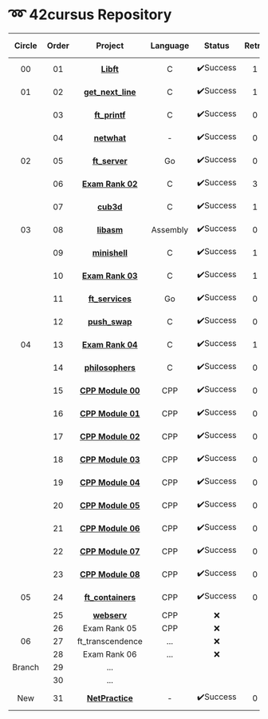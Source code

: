 # **➿ 42cursus Repository**

| Circle | Order |                         Project                          | Language |  Status  | Retry |    score    | Passed Date  |
| :----: | :---: | :------------------------------------------------------: | :------: | :------: | :---: | :---------: | :----------- |
|   00   |  01   |              **[Libft](./Circle00/Libft)**               |    C     | ✔️Success |   1   | **115**/100 | 2020. 04. 18 |
|   01   |  02   |      **[get_next_line](./Circle01/get_next_line)**       |    C     | ✔️Success |   1   | **115**/100 | 2020. 06. 20 |
|        |  03   |          **[ft_printf](./Circle01/ft_printf)**           |    C     | ✔️Success |   0   | **108**/100 | 2020. 09. 13 |
|        |  04   |            **[netwhat](./Circle01/netwhat)**             |    -     | ✔️Success |   0   | **100**/100 | 2020. 09. 13 |
|   02   |  05   |          **[ft_server](./Circle02/ft_server/)**          |    Go    | ✔️Success |   0   | **100**/100 | 2020. 10. 17 |
|        |  06   |     **[Exam Rank 02](./Circle02/Exam%20Rank%2002)**      |    C     | ✔️Success |   3   | **100**/100 | 2020. 10. 30 |
|        |  07   |              **[cub3d](./Circle02/cub3d)**               |    C     | ✔️Success |   1   | **100**/115 | 2020. 11. 22 |
|   03   |  08   |             **[libasm](./Circle03/libasm)**              | Assembly | ✔️Success |   0   | **100**/125 | 2021. 01. 22 |
|        |  09   |          [**minishell**](./Circle03/minishell)           |    C     | ✔️Success |   1   | **100**/115 | 2021. 02. 13 |
|        |  10   |     **[Exam Rank 03](./Circle03/Exam%20Rank%2003)**      |    C     | ✔️Success |   1   | **100**/100 | 2021. 03. 23 |
|        |  11   |        **[ft_services](./Circle03/ft_services)**         |    Go    | ✔️Success |   0   | **100**/100 | 2021. 03. 29 |
|        |  12   |          **[push_swap](./Circle03/push_swap)**           |    C     | ✔️Success |   0   | **100**/125 | 2021. 04. 14 |
|   04   |  13   |     **[Exam Rank 04](./Circle04/Exam%20Rank%2004)**      |    C     | ✔️Success |   1   | **100**/100 | 2021. 04. 06 |
|        |  14   |       **[philosophers](./Circle04/philosophers)**        |    C     | ✔️Success |   0   | **100**/100 | 2021. 04. 23 |
|        |  15   | **[CPP Module 00](./Circle04/CPP_Module/cpp_module_00)** |   CPP    | ✔️Success |   0   | **100**/100 | 2021. 05. 18 |
|        |  16   | **[CPP Module 01](./Circle04/CPP_Module/cpp_module_01)** |   CPP    | ✔️Success |   0   | **100**/100 | 2021. 05. 18 |
|        |  17   | **[CPP Module 02](./Circle04/CPP_Module/cpp_module_02)** |   CPP    | ✔️Success |   0   | **100**/100 | 2021. 05. 18 |
|        |  18   | **[CPP Module 03](./Circle04/CPP_Module/cpp_module_03)** |   CPP    | ✔️Success |   0   | **100**/100 | 2021. 05. 18 |
|        |  19   | **[CPP Module 04](./Circle04/CPP_Module/cpp_module_04)** |   CPP    | ✔️Success |   0   | **100**/100 | 2021. 05. 18 |
|        |  20   | **[CPP Module 05](./Circle04/CPP_Module/cpp_module_05)** |   CPP    | ✔️Success |   0   | **100**/100 | 2021. 05. 18 |
|        |  21   | **[CPP Module 06](./Circle04/CPP_Module/cpp_module_06)** |   CPP    | ✔️Success |   0   | **100**/100 | 2021. 05. 19 |
|        |  22   | **[CPP Module 07](./Circle04/CPP_Module/cpp_module_07)** |   CPP    | ✔️Success |   0   | **100**/100 | 2021. 05. 20 |
|        |  23   | **[CPP Module 08](./Circle04/CPP_Module/cpp_module_08)** |   CPP    | ✔️Success |   0   | **100**/100 | 2021. 05. 20 |
|   05   |  24   |      **[ft_containers](./Circle05/ft_containers)**       |   CPP    | ✔️Success |   0   | **100**/100 | 2021. 11. 30 |
|        |  25   |            **[webserv](./Circle05/webserv)**             |   CPP    |    ❌     |       |             |              |
|        |  26   |                       Exam Rank 05                       |   CPP    |    ❌     |       |             |              |
|   06   |  27   |                     ft_transcendence                     |   ...    |    ❌     |       |             |              |
|        |  28   |                       Exam Rank 06                       |   ...    |    ❌     |       |             |              |
| Branch |  29   |                           ...                            |          |          |       |             |              |
|        |  30   |                           ...                            |          |          |       |             |              |
|  New   |  31   |           **[NetPractice](./New/NetPractice)**           |    -     | ✔️Success |   0   | **100**/100 | 2022. 1. 11 |